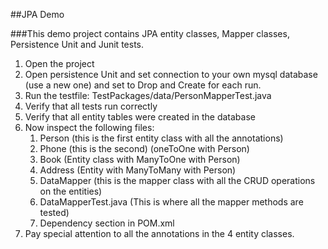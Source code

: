 ##JPA Demo

###This demo project contains JPA entity classes, Mapper classes, Persistence Unit and Junit tests.  

1. Open the project
2. Open persistence Unit and set connection to your own mysql database (use a new one) and set to Drop and Create for each run.
3. Run the testfile: TestPackages/data/PersonMapperTest.java
4. Verify that all tests run correctly
5. Verify that all entity tables were created in the database
6. Now inspect the following files:
	1. Person (this is the first entity class with all the annotations)
	2. Phone (this is the second) (oneToOne with Person)
	3. Book (Entity class with ManyToOne with Person)
	4. Address (Entity with ManyToMany with Person)
	5. DataMapper (this is the mapper class with all the CRUD operations on the entities)
	6. DataMapperTest.java (This is where all the mapper methods are tested)
	7. Dependency section in POM.xml
7. Pay special attention to all the annotations in the 4 entity classes.